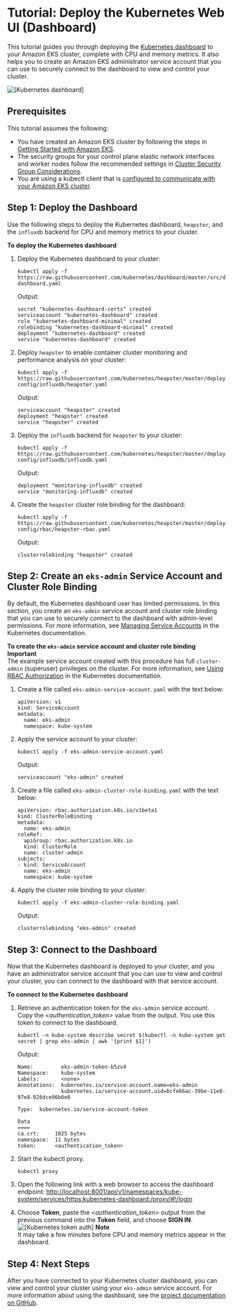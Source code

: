 # Tutorial: Deploy the Kubernetes Web UI \(Dashboard\)<a name="dashboard-tutorial"></a>

This tutorial guides you through deploying the [Kubernetes dashboard](https://github.com/kubernetes/dashboard) to your Amazon EKS cluster, complete with CPU and memory metrics\. It also helps you to create an Amazon EKS administrator service account that you can use to securely connect to the dashboard to view and control your cluster\.

![\[Kubernetes dashboard\]](http://docs.aws.amazon.com/eks/latest/userguide/images/kubernetes-dashboard.png)

## Prerequisites<a name="dashboard-prereqs"></a>

This tutorial assumes the following:
+ You have created an Amazon EKS cluster by following the steps in [Getting Started with Amazon EKS](getting-started.md)\.
+ The security groups for your control plane elastic network interfaces and worker nodes follow the recommended settings in [Cluster Security Group Considerations](sec-group-reqs.md)\.
+ You are using a kubectl client that is [configured to communicate with your Amazon EKS cluster](getting-started.md#eks-configure-kubectl)\.

## Step 1: Deploy the Dashboard<a name="deploy-dashboard"></a>

Use the following steps to deploy the Kubernetes dashboard, `heapster`, and the `influxdb` backend for CPU and memory metrics to your cluster\.

**To deploy the Kubernetes dashboard**

1. Deploy the Kubernetes dashboard to your cluster:

   ```
   kubectl apply -f https://raw.githubusercontent.com/kubernetes/dashboard/master/src/deploy/recommended/kubernetes-dashboard.yaml
   ```

   Output:

   ```
   secret "kubernetes-dashboard-certs" created
   serviceaccount "kubernetes-dashboard" created
   role "kubernetes-dashboard-minimal" created
   rolebinding "kubernetes-dashboard-minimal" created
   deployment "kubernetes-dashboard" created
   service "kubernetes-dashboard" created
   ```

1. Deploy `heapster` to enable container cluster monitoring and performance analysis on your cluster:

   ```
   kubectl apply -f https://raw.githubusercontent.com/kubernetes/heapster/master/deploy/kube-config/influxdb/heapster.yaml
   ```

   Output:

   ```
   serviceaccount "heapster" created
   deployment "heapster" created
   service "heapster" created
   ```

1. Deploy the `influxdb` backend for `heapster` to your cluster:

   ```
   kubectl apply -f https://raw.githubusercontent.com/kubernetes/heapster/master/deploy/kube-config/influxdb/influxdb.yaml
   ```

   Output:

   ```
   deployment "monitoring-influxdb" created
   service "monitoring-influxdb" created
   ```

1. Create the `heapster` cluster role binding for the dashboard: 

   ```
   kubectl apply -f https://raw.githubusercontent.com/kubernetes/heapster/master/deploy/kube-config/rbac/heapster-rbac.yaml
   ```

   Output:

   ```
   clusterrolebinding "heapster" created
   ```

## Step 2: Create an `eks-admin` Service Account and Cluster Role Binding<a name="eks-admin-service-account"></a>

By default, the Kubernetes dashboard user has limited permissions\. In this section, you create an `eks-admin` service account and cluster role binding that you can use to securely connect to the dashboard with admin\-level permissions\. For more information, see [Managing Service Accounts](https://kubernetes.io/docs/admin/service-accounts-admin/) in the Kubernetes documentation\.

**To create the `eks-admin` service account and cluster role binding**
**Important**  
The example service account created with this procedure has full `cluster-admin` \(superuser\) privileges on the cluster\. For more information, see [Using RBAC Authorization](https://kubernetes.io/docs/admin/authorization/rbac/) in the Kubernetes documentation\.

1. Create a file called `eks-admin-service-account.yaml` with the text below:

   ```
   apiVersion: v1
   kind: ServiceAccount
   metadata:
     name: eks-admin
     namespace: kube-system
   ```

1. Apply the service account to your cluster:

   ```
   kubectl apply -f eks-admin-service-account.yaml
   ```

   Output:

   ```
   serviceaccount "eks-admin" created
   ```

1. Create a file called `eks-admin-cluster-role-binding.yaml` with the text below:

   ```
   apiVersion: rbac.authorization.k8s.io/v1beta1
   kind: ClusterRoleBinding
   metadata:
     name: eks-admin
   roleRef:
     apiGroup: rbac.authorization.k8s.io
     kind: ClusterRole
     name: cluster-admin
   subjects:
   - kind: ServiceAccount
     name: eks-admin
     namespace: kube-system
   ```

1. Apply the cluster role binding to your cluster:

   ```
   kubectl apply -f eks-admin-cluster-role-binding.yaml
   ```

   Output:

   ```
   clusterrolebinding "eks-admin" created
   ```

## Step 3: Connect to the Dashboard<a name="view-dashboard"></a>

Now that the Kubernetes dashboard is deployed to your cluster, and you have an administrator service account that you can use to view and control your cluster, you can connect to the dashboard with that service account\.

**To connect to the Kubernetes dashboard**

1. Retrieve an authentication token for the `eks-admin` service account\. Copy the *<authentication\_token>* value from the output\. You use this token to connect to the dashboard\.

   ```
   kubectl -n kube-system describe secret $(kubectl -n kube-system get secret | grep eks-admin | awk '{print $1}')
   ```

   Output:

   ```
   Name:         eks-admin-token-b5zv4
   Namespace:    kube-system
   Labels:       <none>
   Annotations:  kubernetes.io/service-account.name=eks-admin
                 kubernetes.io/service-account.uid=bcfe66ac-39be-11e8-97e8-026dce96b6e8
   
   Type:  kubernetes.io/service-account-token
   
   Data
   ====
   ca.crt:     1025 bytes
   namespace:  11 bytes
   token:      <authentication_token>
   ```

1. Start the kubectl proxy\.

   ```
   kubectl proxy
   ```

1. Open the following link with a web browser to access the dashboard endpoint: [http://localhost:8001/api/v1/namespaces/kube\-system/services/https:kubernetes\-dashboard:/proxy/\#\!/login](http://localhost:8001/api/v1/namespaces/kube-system/services/https:kubernetes-dashboard:/proxy/#!/login)

1. Choose **Token**, paste the *<authentication\_token>* output from the previous command into the **Token** field, and choose **SIGN IN**\.  
![\[Kubernetes token auth\]](http://docs.aws.amazon.com/eks/latest/userguide/images/dashboard-token-auth.png)
**Note**  
It may take a few minutes before CPU and memory metrics appear in the dashboard\.

## Step 4: Next Steps<a name="dashboard-next-steps"></a>

After you have connected to your Kubernetes cluster dashboard, you can view and control your cluster using your `eks-admin` service account\. For more information about using the dashboard, see the [project documentation on GitHub](https://github.com/kubernetes/dashboard)\.